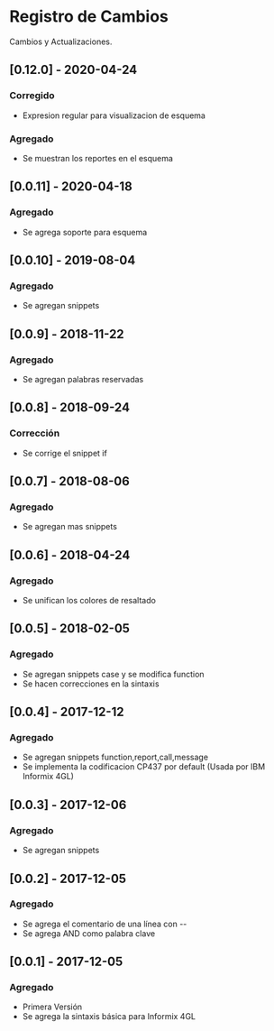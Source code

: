 # Registro de Cambios
Cambios y Actualizaciones.


## [0.12.0] - 2020-04-24
### Corregido
- Expresion regular para visualizacion de esquema

### Agregado
- Se muestran los reportes en el esquema

## [0.0.11] - 2020-04-18
### Agregado
- Se agrega soporte para esquema

## [0.0.10] - 2019-08-04
### Agregado
- Se agregan snippets

## [0.0.9] - 2018-11-22
### Agregado
- Se agregan palabras reservadas

## [0.0.8] - 2018-09-24
### Corrección
- Se corrige el snippet if

## [0.0.7] - 2018-08-06
### Agregado
- Se agregan mas snippets

## [0.0.6] - 2018-04-24
### Agregado
- Se unifican los colores de resaltado

## [0.0.5] - 2018-02-05
### Agregado
- Se agregan snippets case y se modifica function
- Se hacen correcciones en la sintaxis

## [0.0.4] - 2017-12-12
### Agregado
- Se agregan snippets function,report,call,message
- Se implementa la codificacion CP437 por default (Usada por IBM Informix 4GL)

## [0.0.3] - 2017-12-06
### Agregado
- Se agregan snippets

## [0.0.2] - 2017-12-05
### Agregado
- Se agrega el comentario de una línea con --
- Se agrega AND como palabra clave

## [0.0.1] - 2017-12-05
### Agregado
- Primera Versión
- Se agrega la sintaxis básica para Informix 4GL